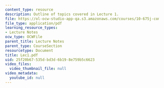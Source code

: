 ```yaml
---
content_type: resource
description: Outline of topics covered in Lecture 1.
file: https://ol-ocw-studio-app-qa.s3.amazonaws.com/courses/10-675j-computational-quantum-mechanics-of-molecular-and-extended-systems-fall-2004/25f20b67535dbd3d6b198e759b5c6623_Lec1.pdf
file_type: application/pdf
learning_resource_types:
- Lecture Notes
ocw_type: OCWFile
parent_title: Lecture Notes
parent_type: CourseSection
resourcetype: Document
title: Lec1.pdf
uid: 25f20b67-535d-bd3d-6b19-8e759b5c6623
video_files:
  video_thumbnail_file: null
video_metadata:
  youtube_id: null
---
```

